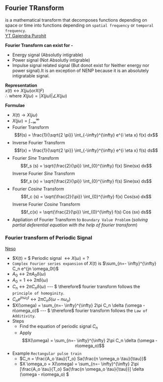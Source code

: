 ## Fourier TRansform
is a mathematical transform that decomposes functions depending on space or time into functions depending on `spatial frequency` or `temporal frequency`.  
[YT Gajendra Purohit](https://www.youtube.com/playlist?list=PLU6SqdYcYsfKwY6IPDCshf1kKlk1CCd7d)


**Fourier Transform can exist for -**
- Energy signal (Absolutly intigrable)
- Power signal (Not Absolutly intigrable)
- Impulse signal related signal (But donot exist for Neither energy nor power signal).It is an exception of NENP because it is an absolutely intigratable signal.

**Representation**  
$x(t) \longleftrightarrow X(j \omega) or X(F)$  
$\therefore$ where $X(j \omega) = |X(j \omega)| \angle X(j \omega)$

**Formulae**
- $X(t) \rightarrow X(j \omega)$
- $X(j \omega ) = \int_{-\infty}^\infty$
- Fourier Transform $$f(s) = \frac{1}{\sqrt{2 \pi}} \int_{-\infty}^{\infty} e^{i \eta x} f(x) dx$$
- Inverse Fourier Transform $$f(x) = \frac{1}{\sqrt{2 \pi}} \int_{-\infty}^{\infty} e^{i \eta x} f(s) ds$$
- Fourier $Sine$ Transform $$f_s (s) =  \sqrt{\frac{2}{\pi}} \int_{0}^{\infty} f(x) Sine(sx) dx$$ Inverse Fourier $Sine$ Transform $$f_s (x) = \sqrt{\frac{2}{\pi}} \int_{0}^{\infty} f(s) Sine(sx) ds$$
- Fourier $Cosine$ Transform $$f_c (s) = \sqrt{\frac{2}{\pi}} \int_{0}^{\infty} f(x) Cos(sx) dx$$ Inverse Fourier $Cosine$ Transform $$f_c(x) = \sqrt{\frac{2}{\pi}} \int_{0}^{\infty} f(s) Cos (sx) ds$$
- Appliation of Fourier Transform to `Boundary Value Problem` (_solving partial deferential equation with the help of fourier transform_)



### Fourier transform of Periodic Signal 
[Neso](https://www.youtube.com/watch?v=9I4z5JPbvgg)
- $X(t) = $ Periodic signal $\leftrightarrow X(\omega) = ?$
- `Complex Fourier series expansion` of $X(t)$ is $\sum_{n=- \infty}^{\infty} C_n e^{jn \omega_0t}$
- $A_0 \leftrightarrow 2\pi A_0 \delta (\omega)$
- $A_0 = 1 \leftrightarrow 2\pi \delta (\omega)$
- $C_n \leftrightarrow 2\pi C_n \delta (\omega)$ --- $ \therefore$ fourier transform follows the `principle of homoginity`.
- $C_n e^{jn \omega_0t} \leftrightarrow 2\pi C_n \delta (\omega - n\omega_o)$
- $X(\omega) = \sum_{n=- \infty}^{\infty} 2\pi C_n \delta (\omega - n\omega_o)$ --- $ \therefore$ fourier transform follows the `Law of Additivity`.  
- Steps 
    - Find the equation of periodic signal $C_n$
    - Apply $$X(\omega) = \sum_{n=- \infty}^{\infty} 2\pi C_n \delta (\omega - n\omega_o)$$
- Example `Rectangular pulse train`
    - $C_n = \frac{A_o \tau}{T_o} Sa{\frac{n \omega_o \tau}{\tau}}$
    - $X \omega_o = X(\omega) = \sum_{n=- \infty}^{\infty} 2\pi [\frac{A_o \tau}{T_o} Sa{\frac{n \omega_o \tau}{\tau}}] \delta (\omega - n\omega_o) $















